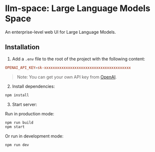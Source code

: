 # llm-space: Large Language Models Space

An enterprise-level web UI for Large Language Models.

## Installation

1. Add a `.env` file to the root of the project with the following content:

```conf
OPENAI_API_KEY=sk-xxxxxxxxxxxxxxxxxxxxxxxxxxxxxxxxxxxxxxxx
```

> Note: You can get your own API key from [OpenAI](https://platform.openai.com/account/api-keys/).

2. Install dependencies:

```bash
npm install
```

3. Start server:

Run in production mode:

```bash
npm run build
npm start
```

Or run in development mode:

```bash
npm run dev
```
